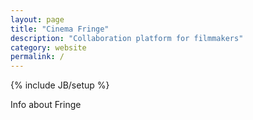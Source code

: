 ```yaml
---
layout: page
title: "Cinema Fringe"
description: "Collaboration platform for filmmakers"
category: website
permalink: /
---
```

{% include JB/setup %}

Info about Fringe
